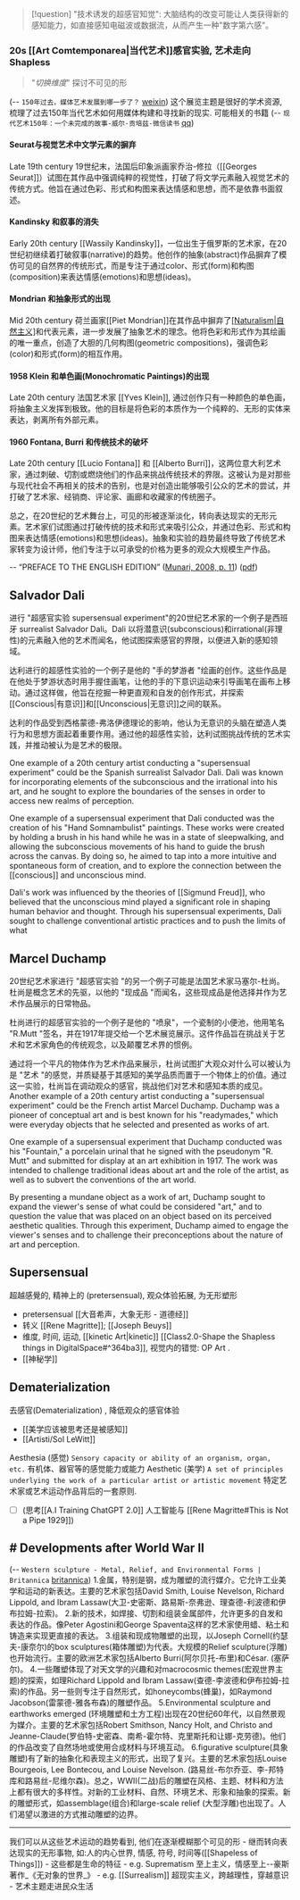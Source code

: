 

>[!question] 
>"技术诱发的超感官知觉": 大脑结构的改变可能让人类获得新的感知能力，如直接感知电磁波或数据流，从而产生一种"数字第六感"。


### 20s [[Art Comtemponarea|当代艺术]]感官实验, 艺术走向 Shapless

>   "_切换维度_" 探讨不可见的形


(-- `​150年过去，媒体艺术发展到哪一步了？` [weixin](https://mp.weixin.qq.com/s/w7W-qjJKXgcYM-71N2g_tQ))
这个展览主题是很好的学术资源, 梳理了过去150年当代艺术如何用媒体构建和寻找新的现实. 可能相关的书籍 (-- `现代艺术150年：一个未完成的故事-威尔·贡培兹-微信读书` [qq](https://weread.qq.com/web/reader/8413239071bfd36184194c5?))

#### Seurat与视觉艺术中文学元素的摒弃 
Late 19th century
19世纪末，法国后印象派画家乔治-修拉（[[Georges Seurat]]）试图在其作品中强调纯粹的视觉性，打破了将文学元素融入视觉艺术的传统方式。他旨在通过色彩、形式和构图来表达情感和思想，而不是依靠书面叙述。

#### Kandinsky 和叙事的消失
Early 20th century
[[Wassily Kandinsky]]，一位出生于俄罗斯的艺术家，在20世纪初继续着打破叙事(narrative)的趋势。他创作的抽象(abstract)作品摒弃了模仿可见的自然界的传统形式，而是专注于通过color、形式(form)和构图(composition)来表达情感(emotions)和思想(ideas)。

#### Mondrian 和抽象形式的出现
Mid 20th century
荷兰画家[[Piet Mondrian]]在其作品中摒弃了[[Naturalism|自然主义]](naturalistic)和代表元素，进一步发展了抽象艺术的理念。他将色彩和形式作为其绘画的唯一重点，创造了大胆的几何构图(geometric compositions)，强调色彩(color)和形式(form)的相互作用。

#### 1958 Klein 和单色画(Monochromatic Paintings)的出现
Late 20th century
法国艺术家 [[Yves Klein]], 通过创作只有一种颜色的单色画，将抽象主义发挥到极致。他的目标是将色彩的本质作为一个纯粹的、无形的实体来表达，剥离所有外部元素。

#### 1960 Fontana, Burri 和传统技术的破坏
Late 20th century
[[Lucio Fontana]] 和 [[Alberto Burri]]，这两位意大利艺术家，通过刺破、切割或燃烧他们的作品来挑战传统技术的界限。这被认为是对那些与现代社会不再相关的技术的告别，也是对创造出能够吸引公众的艺术的尝试，并打破了艺术家、经销商、评论家、画廊和收藏家的传统圈子。

总之，在20世纪的艺术舞台上，可见的形被逐渐淡化，转向表达现实的无形元素。艺术家们试图通过打破传统的技术和形式来吸引公众，并通过色彩、形式和构图来表达情感(emotions)和思想(ideas)。抽象和实验的趋势最终导致了传统艺术家转变为设计师，他们专注于以可承受的价格为更多的观众大规模生产作品。

-- “PREFACE TO THE ENGLISH EDITION” ([Munari, 2008, p. 11](zotero://select/library/items/JMG48TCP)) ([pdf](zotero://open-pdf/library/items/U8I5RAWW?page=11&annotation=YALN57KT))  

## Salvador Dali

进行 "超感官实验 supersensual experiment"的20世纪艺术家的一个例子是西班牙 surrealist Salvador Dali。Dali 以将潜意识(subconscious)和irrational(非理性)的元素融入他的艺术而闻名，他试图探索感官的界限，以便进入新的感知领域。

达利进行的超感性实验的一个例子是他的 "手的梦游者 "绘画的创作。这些作品是在他处于梦游状态时用手握住画笔，让他的手的下意识运动来引导画笔在画布上移动。通过这样做，他旨在挖掘一种更直观和自发的创作形式，并探索[[Conscious|有意识]]和[[Unconscious|无意识]]之间的联系。

达利的作品受到西格蒙德-弗洛伊德理论的影响，他认为无意识的头脑在塑造人类行为和思想方面起着重要作用。通过他的超感性实验，达利试图挑战传统的艺术实践，并推动被认为是艺术的极限。

One example of a 20th century artist conducting a "supersensual experiment" could be the Spanish surrealist Salvador Dali. Dali was known for incorporating elements of the subconscious and the irrational into his art, and he sought to explore the boundaries of the senses in order to access new realms of perception.

One example of a supersensual experiment that Dali conducted was the creation of his "Hand Somnambulist" paintings. These works were created by holding a brush in his hand while he was in a state of sleepwalking, and allowing the subconscious movements of his hand to guide the brush across the canvas. By doing so, he aimed to tap into a more intuitive and spontaneous form of creation, and to explore the connection between the [[conscious]] and unconscious mind.

Dali's work was influenced by the theories of [[Sigmund Freud]], who believed that the unconscious mind played a significant role in shaping human behavior and thought. Through his supersensual experiments, Dali sought to challenge conventional artistic practices and to push the limits of what 

## Marcel Duchamp

20世纪艺术家进行 "超感官实验 "的另一个例子可能是法国艺术家马塞尔-杜尚。杜尚是概念艺术的先驱，以他的 "现成品 "而闻名，这些现成品是他选择并作为艺术作品展示的日常物品。

杜尚进行的超感官实验的一个例子是他的 "喷泉"，一个瓷制的小便池，他用笔名 "R.Mutt "签名，并在1917年提交给一个艺术展览展示。这件作品旨在挑战关于艺术和艺术家角色的传统观念，以及颠覆艺术界的惯例。

通过将一个平凡的物体作为艺术作品来展示，杜尚试图扩大观众对什么可以被认为是 "艺术 "的感觉，并质疑基于其感知的美学品质而置于一个物体上的价值。通过这一实验，杜尚旨在调动观众的感官，挑战他们对艺术和感知本质的成见。
Another example of a 20th century artist conducting a "supersensual experiment" could be the French artist Marcel Duchamp. Duchamp was a pioneer of conceptual art and is best known for his "readymades," which were everyday objects that he selected and presented as works of art.

One example of a supersensual experiment that Duchamp conducted was his "Fountain," a porcelain urinal that he signed with the pseudonym "R. Mutt" and submitted for display at an art exhibition in 1917. The work was intended to challenge traditional ideas about art and the role of the artist, as well as to subvert the conventions of the art world.

By presenting a mundane object as a work of art, Duchamp sought to expand the viewer's sense of what could be considered "art," and to question the value that was placed on an object based on its perceived aesthetic qualities. Through this experiment, Duchamp aimed to engage the viewer's senses and to challenge their preconceptions about the nature of art and perception.

## Supersensual

超越感覺的, 精神上的 (pretersensual), 观众体验拓展, 为无形塑形
- pretersensual  [[大音希声，大象无形 - 道德经]]
- 转义 [[Rene Magritte]]; [[Joseph Beuys]] 
- 维度, 时间, 运动, [[kinetic Art|kinetic]] [[Class2.0-Shape the Shapless things in DigitalSpace#^364ba3]], 视觉内的错觉: OP Art .
- [[神秘学]]


## Dematerialization
去感官(Dematerialization) , 降低观众的感官体验
- [[美学应该被思考还是被感知]]  
- [[Artisti/Sol LeWitt]]

Aesthesia (感觉) `Sensory capacity or ability of an organism, organ, etc.` 有机体、器官等的感觉能力或能力
Aesthetic (美学)  `A set of principles underlying the work of a particular artist or artistic movement` 特定艺术家或艺术运动作品背后的一套原则.
- [ ] (思考[[A.I Training ChatGPT 2.0]] 人工智能与 [[Rene Magritte#This is Not a Pipe 1929]])



## # Developments after World War II
(-- `Western sculpture - Metal, Relief, and Environmental Forms | Britannica` [britannica](https://www.britannica.com/art/Western-sculpture/Developments-after-World-War-II))
1.金属，特别是钢，成为雕塑的流行媒介。它允许工业美学和运动的新表达。主要的艺术家包括David Smith, Louise Nevelson, Richard Lippold, and Ibram Lassaw(大卫-史密斯、路易斯-奈弗逊、理查德-利波德和伊布拉姆-拉索)。
2.新的技术，如焊接、切割和组装金属部件，允许更多的自发和表达的作品。像Peter Agostini和George Spaventa这样的艺术家使用蜡、粘土和铸造来实现更直接的表达。
3.组装和现成物雕塑的出现，以Joseph Cornell(约瑟夫-康奈尔)的box sculptures(箱体雕塑)为代表。大规模的Relief sculpture(浮雕)也开始流行。主要的欧洲艺术家包括Alberto Burri(阿尔贝托-布里)和César.
(塞萨尔)。
4.一些雕塑体现了对天文学的兴趣和对macrocosmic themes(宏观世界主题)的探索，如理Richard Lippold and Ibram Lassaw(查德-李波德和伊布拉姆-拉索)的作品。另一些则专注于自然形式，如honeycombs(蜂巢)，如Raymond Jacobson(雷蒙德-雅各布森)的雕塑作品。
5.Environmental sculpture and earthworks emerged (环境雕塑和土方工程)出现在20世纪60年代，以自然景观为媒介。主要的艺术家包括Robert Smithson, Nancy Holt, and Christo and Jeanne-Claude(罗伯特-史密森、南希-霍尔特、克里斯托和让娜-克劳德)。他们的作品改变了自然场地或使用合成材料与环境互动。
6.figurative sculpture(具象雕塑)有了新的抽象化和表现主义的形式，出现了复兴。主要的艺术家包括Louise Bourgeois, Lee Bontecou, and Louise Nevelson.
(路易丝-布尔乔亚、李-邦特库和路易丝-尼维尔森)。总之，WWII(二战)后的雕塑在风格、主题、材料和方法上都有很大的多样性。对新的工业材料、自然、环境艺术、形象和抽象的探索。新的雕塑形式，如assemblage(组合)和large-scale relief (大型浮雕)也出现了。人们渴望以激进的方式推动雕塑的边界。

---
我们可以从这些艺术运动的趋势看到, 他们在逐渐模糊那个可见的形
	- 继而转向表达现实的无形事物, 如:人的内心世界, 情感, 符号, 时间等([[Shapeless of Things]])
	- 这些都是生命的特征
	- e.g. Suprematism 至上主义，情感至上--豪斯著作_《无对象的世界_》
	- e.g. [[Surrealism]] 超现实主义，跨越理性，穿越意识
	- 艺术主题走进民众生活 
